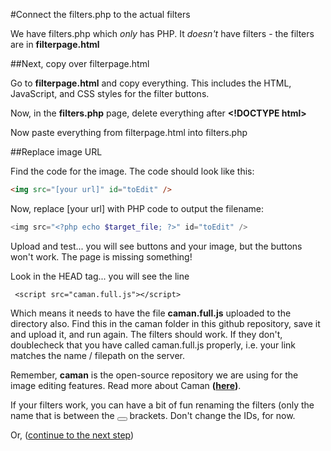 
#Connect the filters.php to the actual filters

We have filters.php which *only* has PHP.  It *doesn't* have filters - the filters are in **filterpage.html**

##Next, copy over filterpage.html

Go to **filterpage.html** and copy everything. This includes the HTML, JavaScript, and CSS styles for the filter buttons.

Now, in the **filters.php** page, delete everything after **&lt;!DOCTYPE html&gt;**

Now paste everything from filterpage.html into filters.php

##Replace image URL

Find the code for the image.  The code should look like this:

```html
<img src="[your url]" id="toEdit" />
```

Now, replace [your url] with PHP code to output the filename:

```php
<img src="<?php echo $target_file; ?>" id="toEdit" />
```

Upload and test... you will see buttons and your image, but the buttons won't work. The page is missing something! 

Look in the HEAD tag... you will see the line

```
 <script src="caman.full.js"></script>
 ```
Which means it needs to have the file **caman.full.js** uploaded to the directory also. Find this in the caman folder in this github repository, save it and upload it, and run again. The filters should work. If they don't, doublecheck that you have called caman.full.js properly, i.e. your link matches the name / filepath on the server. 

Remember, **caman** is the open-source repository we are using for the image editing features. Read more about Caman **([here](http://camanjs.com))**.

If your filters work, you can have a bit of fun renaming the filters (only the name that is between the <button></button> brackets. Don't change the IDs, for now. 

Or, ([continue to the next step](https://github.com/DesignCodeBuild/basiccamanjs/blob/master/day4/3-AcceptImages.md))
